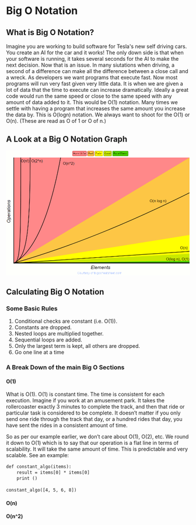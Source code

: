 # Big O Notation
## What is Big O Notation?
Imagine you are working to build software for Tesla's new self driving cars. You create an AI for the car and it works! The only down side is that when your software is running, it takes several seconds for the AI to make the next decision. Now that is an issue. In many siutations when driving, a second of a difference can make all the difference between a close call and a wreck. As developers we want programs that execute fast. Now most programs will run very fast given very little data. It is when we are given a lot of data that the time to execute can increase dramatically. 
Ideally a great code would run the same speed or close to the same speed with any amount of data added to it. This would be O(1) notation. Many times we settle with having a program that increases the same amount you increase the data by. This is O(logn) notation. We always want to shoot for the O(1) or O(n). (These are read as O of 1 or O of n.)

## A Look at a Big O Notation Graph
![Big Oh Notation Chart](bigochart.gif)

## Calculating Big O Notation
### Some Basic Rules
1) Conditional checks are constant (i.e. O(1)).
2) Constants are dropped.
3) Nested loops are multiplied together.
4) Sequential loops are added.
5) Only the largest term is kept, all others are dropped.
6) Go one line at a time

### A Break Down of the main Big O Sections

#### O(1)
What is O(1). O(1) is constant time. The time is consistent for each execution. Imagine if you work at an amusement park. It takes the rollercoaster exactly 3 minutes to complete the track, and then that ride or particular task is considered to be complete. It doesn’t matter if you only send one ride through the track that day, or a hundred rides that day, you have sent the rides in a consistent amount of time.

So as per our example earlier, we don’t care about O(1), O(2), etc. We round it down to O(1) which is to say that our operation is a flat line in terms of scalability. It will take the same amount of time. This is predictable and very scalable. See an example:
``` python:
def constant_algo(items):
    result = items[0] * items[0]
    print ()

constant_algo([4, 5, 6, 8])
```

#### O(n)

#### O(n^2)





